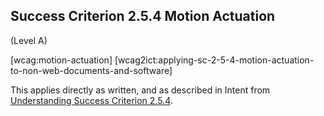 ## Success Criterion 2.5.4 Motion Actuation

(Level A)

[wcag:motion-actuation]
[wcag2ict:applying-sc-2-5-4-motion-actuation-to-non-web-documents-and-software]

This applies directly as written, and as described in Intent from [Understanding Success Criterion 2.5.4](https://www.w3.org/WAI/WCAG22/Understanding/motion-actuation#intent).
